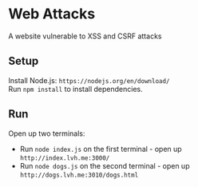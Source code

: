 # Web Attacks

A website vulnerable to XSS and CSRF attacks

## Setup

Install Node.js: `https://nodejs.org/en/download/`  
Run `npm install` to install dependencies.

## Run

Open up two terminals:

- Run `node index.js` on the first terminal - open up `http://index.lvh.me:3000/`
- Run `node dogs.js` on the second terminal - open up `http://dogs.lvh.me:3010/dogs.html`